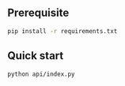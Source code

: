 ## Prerequisite
```bash
pip install -r requirements.txt
```

## Quick start
```bash
python api/index.py
````